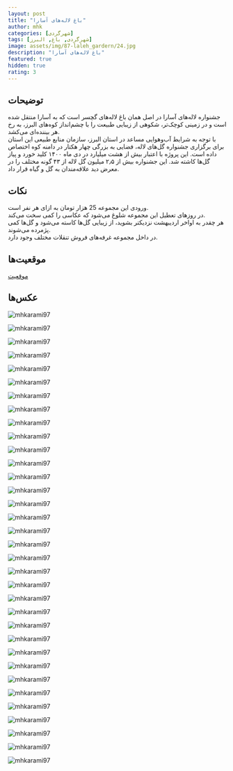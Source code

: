 ```yaml
---
layout: post
title: "باغ لاله‌های آسارا"
author: mhk
categories: [شهرگردی]
tags: [شهرگردی, باغ, البرز]
image: assets/img/87-laleh_gardern/24.jpg
description: "باغ لاله‌های آسارا"
featured: true
hidden: true
rating: 3
---
```


## توضیحات
جشنواره لاله‌های آسارا در اصل همان باغ لاله‌های گچسر است که به آسارا منتقل شده است و در زمینی کوچک‌تر، شکوهی از زیبایی طبیعت را با چشم‌انداز کوه‌های البرز، به رخ هر بیننده‌ای می‌کشد.  
با توجه به شرایط آب‌وهوایی مساعد در استان البرز، سازمان منابع طبیعی این استان برای برگزاری جشنواره گل‌های لاله، فضایی به بزرگی چهار هکتار در دامنه کوه اختصاص داده است. این پروژه با اعتبار بیش از هشت میلیارد در دی ماه ۱۴۰۰ کلید خورد و پیاز گل‌ها کاشته شد. این جشنواره بیش از ۲٫۵ میلیون گل لاله از ۴۳ گونه مختلف را در معرض دید علاقه‌مندان به گل و گیاه قرار داد.  

## نکات
ورودی این مجموعه 25 هزار تومان به ازای هر نفر است.  
در روزهای تعطیل این مجموعه شلوغ می‌شود که عکاسی را کمی سخت می‌کند.  
هر چقدر به اواخر اردیبهشت نزدیکتر بشوید، از زیبایی گل‌ها کاسته می‌شود و گل‌ها کمی پژمرده می‌شوند.  
در داخل مجموعه غرفه‌های فروش تنقلات مختلف وجود دارد.  

## موقعیت‌ها
[موقعیت](https://www.google.com/maps/place/%D8%A8%D8%A7%D8%BA+%D9%84%D8%A7%D9%84%D9%87+%D9%87%D8%A7+%D8%A2%D8%B3%D8%A7%D8%B1%D8%A7%E2%80%AD/@36.0312903,51.2065016,15z/data=!4m14!1m7!3m6!1s0x3f8dd12e4c1f366d:0xd629bdb4598d494!2z2LHZiNiv2K7Yp9mG2Ycg2qnYsdisINmF2K3Yr9mI2K_ZhyDYqNin2Log2YTYp9mE2Ycg2KfYs9in2LHYpw!8m2!3d36.0312903!4d51.2065016!16s%2Fg%2F11kk6wcjz1!3m5!1s0x3f8dd1ddeefa131d:0x9bf5407c7adf57e9!8m2!3d36.0327165!4d51.2068824!16s%2Fg%2F11ryr8g0hs)  

## عکس‌ها

![mhkarami97](/assets/img/87-laleh_gardern/01.jpg)  

![mhkarami97](/assets/img/87-laleh_gardern/02.jpg)  

![mhkarami97](/assets/img/87-laleh_gardern/03.jpg)  

![mhkarami97](/assets/img/87-laleh_gardern/04.jpg)  

![mhkarami97](/assets/img/87-laleh_gardern/05.jpg)  

![mhkarami97](/assets/img/87-laleh_gardern/06.jpg)  

![mhkarami97](/assets/img/87-laleh_gardern/07.jpg)  

![mhkarami97](/assets/img/87-laleh_gardern/08.jpg)  

![mhkarami97](/assets/img/87-laleh_gardern/09.jpg)  

![mhkarami97](/assets/img/87-laleh_gardern/10.jpg)  

![mhkarami97](/assets/img/87-laleh_gardern/11.jpg)  

![mhkarami97](/assets/img/87-laleh_gardern/12.jpg)  

![mhkarami97](/assets/img/87-laleh_gardern/13.jpg)  

![mhkarami97](/assets/img/87-laleh_gardern/14.jpg)  

![mhkarami97](/assets/img/87-laleh_gardern/15.jpg)  

![mhkarami97](/assets/img/87-laleh_gardern/16.jpg)  

![mhkarami97](/assets/img/87-laleh_gardern/17.jpg)  

![mhkarami97](/assets/img/87-laleh_gardern/18.jpg)  

![mhkarami97](/assets/img/87-laleh_gardern/19.jpg)  

![mhkarami97](/assets/img/87-laleh_gardern/20.jpg)  

![mhkarami97](/assets/img/87-laleh_gardern/21.jpg)  

![mhkarami97](/assets/img/87-laleh_gardern/22.jpg)  

![mhkarami97](/assets/img/87-laleh_gardern/23.jpg)  

![mhkarami97](/assets/img/87-laleh_gardern/24.jpg)  

![mhkarami97](/assets/img/87-laleh_gardern/25.jpg)  

![mhkarami97](/assets/img/87-laleh_gardern/26.jpg)  

![mhkarami97](/assets/img/87-laleh_gardern/27.jpg)  

![mhkarami97](/assets/img/87-laleh_gardern/28.jpg)  

![mhkarami97](/assets/img/87-laleh_gardern/29.jpg)  

![mhkarami97](/assets/img/87-laleh_gardern/30.jpg)  

![mhkarami97](/assets/img/87-laleh_gardern/31.jpg)  

![mhkarami97](/assets/img/87-laleh_gardern/32.jpg)  

![mhkarami97](/assets/img/87-laleh_gardern/33.jpg)  

![mhkarami97](/assets/img/87-laleh_gardern/34.jpg)  